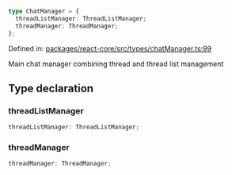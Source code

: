 ```ts
type ChatManager = {
  threadListManager: ThreadListManager;
  threadManager: ThreadManager;
};
```

Defined in: [packages/react-core/src/types/chatManager.ts:99](https://github.com/thesysdev/crayon/blob/cbecbe8e16fae54d735cb8e1fe31b72f51300d52/js/packages/react-core/src/types/chatManager.ts#L99)

Main chat manager combining thread and thread list management

## Type declaration

### threadListManager

```ts
threadListManager: ThreadListManager;
```

### threadManager

```ts
threadManager: ThreadManager;
```
